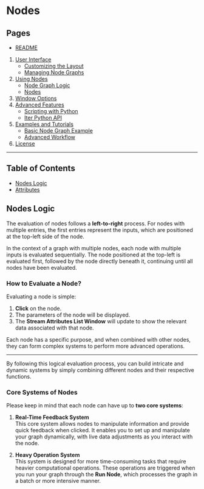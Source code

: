 
# Nodes

## Pages

- [README](../README.md)
1. [User Interface](./docs/ui-overview.md)
   - [Customizing the Layout](./docs/customizing-the-layout.md)
   - [Managing Node Graphs](./docs/managing-node-graphs.md)
2. [Using Nodes](./docs/using-nodes.md)
   - [Node Graph Logic](./docs/node-graph-logic.md)
   - [Nodes](./docs/node-list.md)
3. [Window Options](./docs/window-options.md)
4. [Advanced Features](./docs/advanced-features.md)
   - [Scripting with Python](./docs/scripting-with-python.md)
   - [Iter Python API](./docs/iter-python-api.md)
5. [Examples and Tutorials](./docs/examples-and-tutorials.md)
   - [Basic Node Graph Example](./docs/basic-node-graph-example.md)
   - [Advanced Workflow](./docs/advanced-workflow.md)
6. [License](./docs/license.md)

---

## Table of Contents
- [Nodes Logic](#nodes-logic)
- [Attributes](#attributes)

## Nodes Logic

The evaluation of nodes follows a **left-to-right** process. For nodes with multiple entries, the first entries represent the inputs, which are positioned at the top-left side of the node.

In the context of a graph with multiple nodes, each node with multiple inputs is evaluated sequentially. The node positioned at the top-left is evaluated first, followed by the node directly beneath it, continuing until all nodes have been evaluated.

### How to Evaluate a Node?

Evaluating a node is simple:
1. **Click** on the node.
2. The parameters of the node will be displayed.
3. The **Stream Attributes List Window** will update to show the relevant data associated with that node.

Each node has a specific purpose, and when combined with other nodes, they can form complex systems to perform more advanced operations.

---

By following this logical evaluation process, you can build intricate and dynamic systems by simply combining different nodes and their respective functions.

### Core Systems of Nodes

Please keep in mind that each node can have up to **two core systems**:

1. **Real-Time Feedback System**  
   This core system allows nodes to manipulate information and provide quick feedback when clicked. It enables you to set up and manipulate your graph dynamically, with live data adjustments as you interact with the node.

2. **Heavy Operation System**  
   This system is designed for more time-consuming tasks that require heavier computational operations. These operations are triggered when you run your graph through the **Run Node**, which processes the graph in a batch or more intensive manner.




